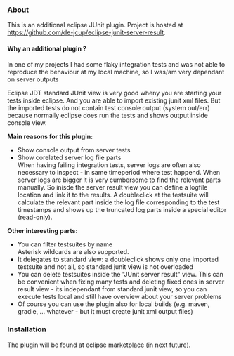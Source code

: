 ### About
This is an additional eclipse JUnit plugin. Project is hosted at https://github.com/de-jcup/eclipse-junit-server-result.

#### Why an additional plugin ?

In one of my projects I had some flaky integration tests and was not able to reproduce the behaviour at my local machine, so I was/am very dependant on server outputs

Eclipse JDT standard JUnit view is very good wheny you are starting your tests inside eclipse. And you are able to import existing junit xml files.
But the imported tests do not contain test console output (system out/err) because normally eclipse does run the tests and shows output inside console view.

**Main reasons for this plugin:**
- Show console output from server tests
- Show corelated server log file parts  
When having failing integration tests, server logs are often also necessary to inspect - in same timeperiod where test happend. When server logs are bigger it is very cumbersome to find the relevant parts manually. So inisde the server result view you can define a logfile location and link it to the results. A doubleclick at the testsuite will calculate the relevant part inside the log file corresponding to the test timestamps and shows up the truncated log parts inside a special editor (read-only).

**Other interesting parts:**
- You can filter testsuites by name  
Asterisk wildcards are also supported.
- It delegates to standard view: a doubleclick shows only one imported testsuite and not all, so standard junit view is not overloaded
- You can delete testsuites inside the "JUnit server result" view. This can be convenient when fixing many tests and deleting fixed ones in server result view - its independant from standard junit view, so you can execute tests local and still have overview about your server problems
- Of course you can use the plugin also for local builds (e.g. maven, gradle, ... whatever - but it must create junit xml output files)
  

### Installation
The plugin will be found at eclipse marketplace (in next future).


